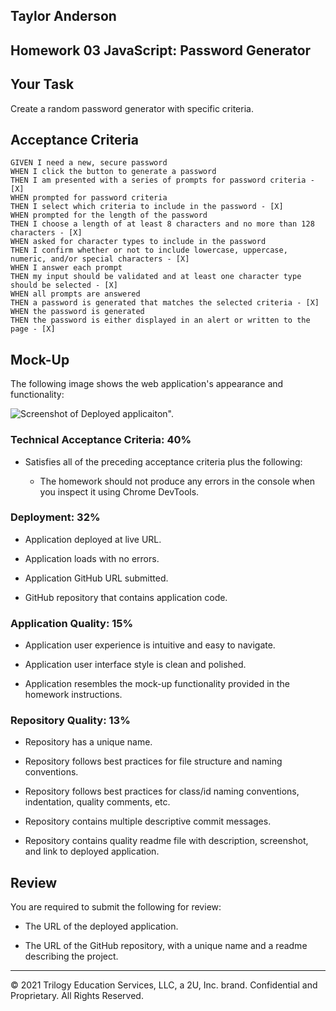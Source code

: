 ## Taylor Anderson
## Homework 03 JavaScript: Password Generator

## Your Task

Create a random password generator with specific criteria. 

## Acceptance Criteria

```
GIVEN I need a new, secure password
WHEN I click the button to generate a password
THEN I am presented with a series of prompts for password criteria - [X]
WHEN prompted for password criteria
THEN I select which criteria to include in the password - [X]
WHEN prompted for the length of the password
THEN I choose a length of at least 8 characters and no more than 128 characters - [X]
WHEN asked for character types to include in the password
THEN I confirm whether or not to include lowercase, uppercase, numeric, and/or special characters - [X]
WHEN I answer each prompt
THEN my input should be validated and at least one character type should be selected - [X]
WHEN all prompts are answered
THEN a password is generated that matches the selected criteria - [X]
WHEN the password is generated
THEN the password is either displayed in an alert or written to the page - [X]
```

## Mock-Up

The following image shows the web application's appearance and functionality:

![Screenshot of Deployed applicaiton".](screenshot.jpg)

### Technical Acceptance Criteria: 40%

* Satisfies all of the preceding acceptance criteria plus the following:

  * The homework should not produce any errors in the console when you inspect it using Chrome DevTools.

### Deployment: 32%

* Application deployed at live URL.

* Application loads with no errors.

* Application GitHub URL submitted.

* GitHub repository that contains application code.

### Application Quality: 15%

* Application user experience is intuitive and easy to navigate.

* Application user interface style is clean and polished.

* Application resembles the mock-up functionality provided in the homework instructions.

### Repository Quality: 13%

* Repository has a unique name.

* Repository follows best practices for file structure and naming conventions.

* Repository follows best practices for class/id naming conventions, indentation, quality comments, etc.

* Repository contains multiple descriptive commit messages.

* Repository contains quality readme file with description, screenshot, and link to deployed application.

## Review

You are required to submit the following for review:

* The URL of the deployed application.

* The URL of the GitHub repository, with a unique name and a readme describing the project.

- - -
© 2021 Trilogy Education Services, LLC, a 2U, Inc. brand. Confidential and Proprietary. All Rights Reserved.
